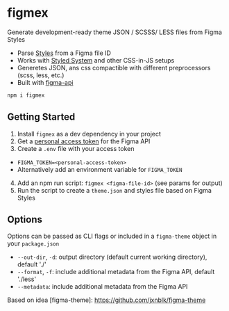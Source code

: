 
# figmex

Generate development-ready theme JSON / SCSSS/ LESS files from Figma Styles

- Parse [Styles][] from a Figma file ID
- Works with [Styled System][] and other CSS-in-JS setups
- Generetes JSON, ans css compactible with different preprocessors (scss, less, etc.)
- Built with [figma-api][]

```sh
npm i figmex
```

## Getting Started

1. Install `figmex` as a dev dependency in your project
2. Get a [personal access token][token] for the Figma API
3. Create a `.env` file with your access token
  - `FIGMA_TOKEN=<personal-access-token>`
  - Alternatively add an environment variable for `FIGMA_TOKEN`
4. Add an npm run script: `figmex <figma-file-id>` (see params for output)
5. Run the script to create a `theme.json` and styles file based on Figma Styles

## Options

Options can be passed as CLI flags or included in a `figma-theme` object in your `package.json`

- `--out-dir`, `-d`: output directory (default current working directory), default './'
- `--format`, `-f`: include additional metadata from the Figma API, default './less'
- `--metadata`: include additional metadata from the Figma API

[Styles]: https://help.figma.com/properties-panel/styles
[Styled System]: https://jxnblk.com/styled-system
[token]: https://www.figma.com/developers/docs#auth-dev-token
[figma-js]: https://github.com/jongold/figma-js
[figma-api]: https://www.figma.com/developers
[style-dictionary]: https://github.com/amzn/style-dictionary
Based on idea
[figma-theme]: https://github.com/jxnblk/figma-theme

<!--
- TRi6YSk76405ImoatoMF1u28
- 2aMG4hw2qp3jSTGmtAMyhZ
- JGLoPfwRFqCwn4xZ8wUmSwp7
- Yw9L6FATzLpdcsnA5vdSgCRT
-->

